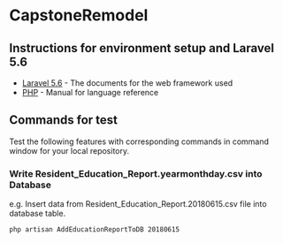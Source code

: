 # CapstoneRemodel

## Instructions for environment setup and Laravel 5.6

* [Laravel 5.6](https://laravel.com/docs/5.6) - The documents for the web framework used
* [PHP](http://us1.php.net/manual/en/langref.php) - Manual for language reference

## Commands for test

Test the following features with corresponding commands in command window for your local repository.

### Write Resident_Education_Report.yearmonthday.csv into Database

e.g. Insert data from Resident_Education_Report.20180615.csv file into database table.
```
php artisan AddEducationReportToDB 20180615
```
